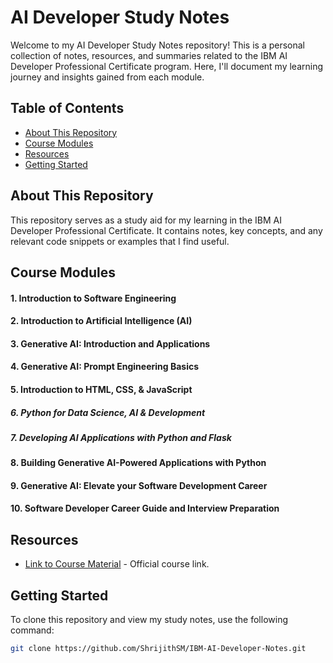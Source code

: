 # AI Developer Study Notes

Welcome to my AI Developer Study Notes repository! This is a personal collection of notes, resources, and summaries related to the IBM AI Developer Professional Certificate program. Here, I'll document my learning journey and insights gained from each module.

## Table of Contents

- [About This Repository](#about-this-repository)
- [Course Modules](#course-modules)
- [Resources](#resources)
- [Getting Started](#getting-started)

## About This Repository

This repository serves as a study aid for my learning in the IBM AI Developer Professional Certificate. It contains notes, key concepts, and any relevant code snippets or examples that I find useful.

## Course Modules

#### 1. Introduction to Software Engineering
#### 2. Introduction to Artificial Intelligence (AI)
#### 3. Generative AI: Introduction and Applications
#### 4. Generative AI: Prompt Engineering Basics
#### 5. Introduction to HTML, CSS, & JavaScript
##### 6. Python for Data Science, AI & Development
##### 7. Developing AI Applications with Python and Flask
#### 8. Building Generative AI-Powered Applications with Python
#### 9. Generative AI: Elevate your Software Development Career
#### 10. Software Developer Career Guide and Interview Preparation

## Resources

- [Link to Course Material](https://www.coursera.org/professional-certificates/applied-artifical-intelligence-ibm-watson-ai) - Official course link.


## Getting Started

To clone this repository and view my study notes, use the following command:

```bash
git clone https://github.com/ShrijithSM/IBM-AI-Developer-Notes.git
